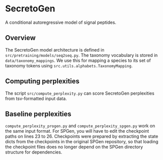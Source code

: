 # SecretoGen


A conditional autoregressive model of signal peptides.


## Overview

The SecretoGen model architecture is defined in `src/pretraining/models/seq2seq.py`. The taxonomy vocabulary is stored in `data/taxonomy_mappings`. We use this for mapping a species to its set of taxonomy tokens using `src.utils.alphabets.TaxonomyMapping`.

## Computing perplexities

The script `src/compute_perplexity.py` can score SecretoGen perplexities from tsv-formatted input data.


## Baseline perplexities

`compute_perplexity_progen.py` and `compute_perplexity_spgen.py` work on the same input format.
For SPGen, you will have to edit the checkpoint paths on lines 23 to 26. Checkpoints were prepared by extracting the state dicts from the checkpoints in the original SPGen repository, so that loading the checkpoint files does no longer depend on the SPGen directory structure for dependencies.